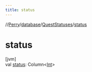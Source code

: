 ```yaml
---
title: status
---
```

//[Perry](../../../index.html)/[database](../index.html)/[QuestStatuses](index.html)/[status](status.html)



# status



[jvm]\
val [status](status.html): Column<[Int](https://kotlinlang.org/api/latest/jvm/stdlib/kotlin/-int/index.html)>




